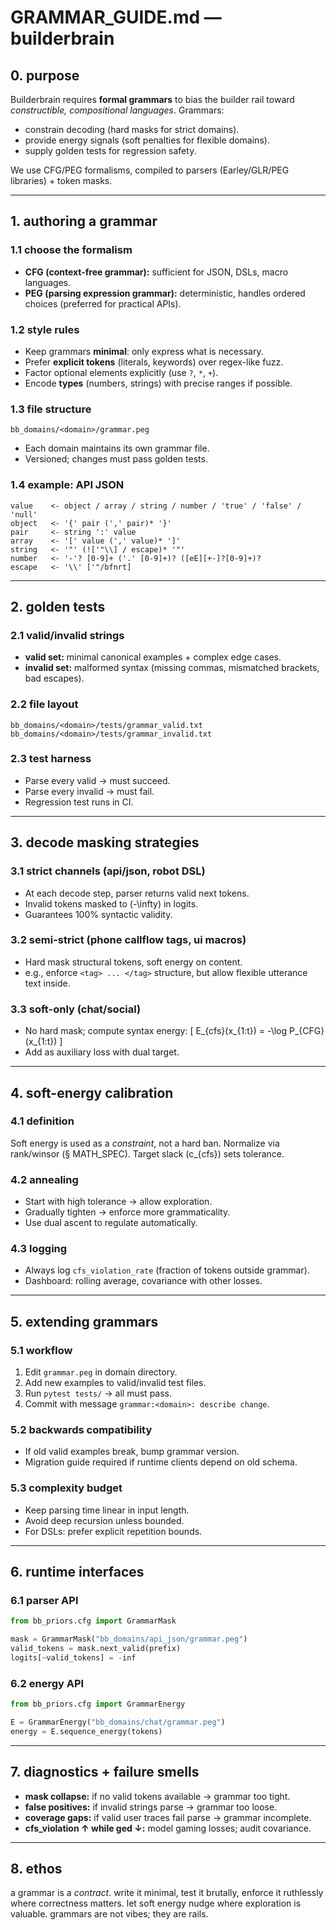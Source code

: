 # GRAMMAR_GUIDE.md — builderbrain

## 0. purpose

Builderbrain requires **formal grammars** to bias the builder rail toward *constructible, compositional languages*. Grammars:

* constrain decoding (hard masks for strict domains).
* provide energy signals (soft penalties for flexible domains).
* supply golden tests for regression safety.

We use CFG/PEG formalisms, compiled to parsers (Earley/GLR/PEG libraries) + token masks.

---

## 1. authoring a grammar

### 1.1 choose the formalism

* **CFG (context-free grammar):** sufficient for JSON, DSLs, macro languages.
* **PEG (parsing expression grammar):** deterministic, handles ordered choices (preferred for practical APIs).

### 1.2 style rules

* Keep grammars **minimal**: only express what is necessary.
* Prefer **explicit tokens** (literals, keywords) over regex-like fuzz.
* Factor optional elements explicitly (use `?`, `*`, `+`).
* Encode **types** (numbers, strings) with precise ranges if possible.

### 1.3 file structure

```
bb_domains/<domain>/grammar.peg
```

* Each domain maintains its own grammar file.
* Versioned; changes must pass golden tests.

### 1.4 example: API JSON

```peg
value    <- object / array / string / number / 'true' / 'false' / 'null'
object   <- '{' pair (',' pair)* '}'
pair     <- string ':' value
array    <- '[' value (',' value)* ']'
string   <- '"' (!['"\\] / escape)* '"'
number   <- '-'? [0-9]+ ('.' [0-9]+)? ([eE][+-]?[0-9]+)?
escape   <- '\\' ['"/bfnrt]
```

---

## 2. golden tests

### 2.1 valid/invalid strings

* **valid set:** minimal canonical examples + complex edge cases.
* **invalid set:** malformed syntax (missing commas, mismatched brackets, bad escapes).

### 2.2 file layout

```
bb_domains/<domain>/tests/grammar_valid.txt
bb_domains/<domain>/tests/grammar_invalid.txt
```

### 2.3 test harness

* Parse every valid → must succeed.
* Parse every invalid → must fail.
* Regression test runs in CI.

---

## 3. decode masking strategies

### 3.1 strict channels (api/json, robot DSL)

* At each decode step, parser returns valid next tokens.
* Invalid tokens masked to (-\infty) in logits.
* Guarantees 100% syntactic validity.

### 3.2 semi-strict (phone callflow tags, ui macros)

* Hard mask structural tokens, soft energy on content.
* e.g., enforce `<tag> ... </tag>` structure, but allow flexible utterance text inside.

### 3.3 soft-only (chat/social)

* No hard mask; compute syntax energy:
  [
  E_{cfs}(x_{1:t}) = -\log P_{CFG}(x_{1:t})
  ]
* Add as auxiliary loss with dual target.

---

## 4. soft-energy calibration

### 4.1 definition

Soft energy is used as a *constraint*, not a hard ban. Normalize via rank/winsor (§ MATH_SPEC). Target slack (c_{cfs}) sets tolerance.

### 4.2 annealing

* Start with high tolerance → allow exploration.
* Gradually tighten → enforce more grammaticality.
* Use dual ascent to regulate automatically.

### 4.3 logging

* Always log `cfs_violation_rate` (fraction of tokens outside grammar).
* Dashboard: rolling average, covariance with other losses.

---

## 5. extending grammars

### 5.1 workflow

1. Edit `grammar.peg` in domain directory.
2. Add new examples to valid/invalid test files.
3. Run `pytest tests/` → all must pass.
4. Commit with message `grammar:<domain>: describe change`.

### 5.2 backwards compatibility

* If old valid examples break, bump grammar version.
* Migration guide required if runtime clients depend on old schema.

### 5.3 complexity budget

* Keep parsing time linear in input length.
* Avoid deep recursion unless bounded.
* For DSLs: prefer explicit repetition bounds.

---

## 6. runtime interfaces

### 6.1 parser API

```python
from bb_priors.cfg import GrammarMask

mask = GrammarMask("bb_domains/api_json/grammar.peg")
valid_tokens = mask.next_valid(prefix)
logits[~valid_tokens] = -inf
```

### 6.2 energy API

```python
from bb_priors.cfg import GrammarEnergy

E = GrammarEnergy("bb_domains/chat/grammar.peg")
energy = E.sequence_energy(tokens)
```

---

## 7. diagnostics + failure smells

* **mask collapse:** if no valid tokens available → grammar too tight.
* **false positives:** if invalid strings parse → grammar too loose.
* **coverage gaps:** if valid user traces fail parse → grammar incomplete.
* **cfs_violation ↑ while ged ↓:** model gaming losses; audit covariance.

---

## 8. ethos

a grammar is a *contract*. write it minimal, test it brutally, enforce it ruthlessly where correctness matters. let soft energy nudge where exploration is valuable. grammars are not vibes; they are rails.
